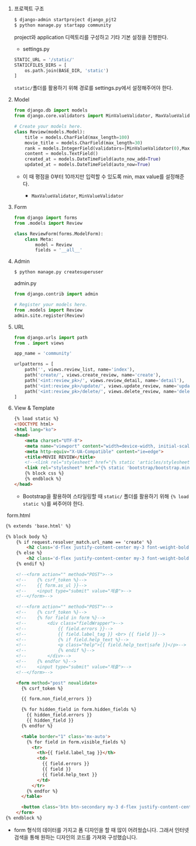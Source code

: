1. 프로젝트 구조

   ```bash
   $ django-admin startproject django_pjt2
   $ python manage.py startapp community
   ```

   project와 application 디렉토리를 구성하고 기타 기본 설정을 진행한다.

   * settings.py

   ```python
   STATIC_URL = '/static/'
   STATICFILES_DIRS = [
       os.path.join(BASE_DIR, 'static')
   ]
   ```

   `static/`폴더를 활용하기 위해 경로를 settings.py에서 설정해주어야 한다. 

   

2. Model

   ```python
   from django.db import models
   from django.core.validators import MinValueValidator, MaxValueValidator
   
   # Create your models here.
   class Review(models.Model):
       title = models.CharField(max_length=100)
       movie_title = models.CharField(max_length=30)
       rank = models.IntegerField(validators=[MinValueValidator(0),MaxValueValidator(10)])
       content = models.TextField()
       created_at = models.DateTimeField(auto_now_add=True)
       updated_at = models.DateTimeField(auto_now=True)
   ```

   * 이 때 평점을 0부터 10까지만 입력할 수 있도록 min, max value를 설정해준다.

     * `MaxValueValidator`, `MinValueValidator`

     

3. Form

   ```python
   from django import forms
   from .models import Review
   
   class ReviewForm(forms.ModelForm):
       class Meta:
           model = Review
           fields = '__all__'
   ```

   

4. Admin

   ```bash
   $ python manage.py createsuperuser
   ```

   admin.py

   ```python
   from django.contrib import admin
   
   # Register your models here.
   from .models import Review
   admin.site.register(Review)
   ```

   

5. URL

   ```python
   from django.urls import path
   from . import views
   
   app_name = 'community'
   
   urlpatterns = [
       path('', views.review_list, name='index'),
       path('create/', views.create_review, name='create'),
       path('<int:review_pk>/', views.review_detail, name='detail'),
       path('<int:review_pk>/update/', views.update_review, name='update'),
       path('<int:review_pk>/delete/', views.delete_review, name='delete'),
   ]
   ```

   

6. View & Template

   ```html
   {% load static %}
   <!DOCTYPE html>
   <html lang="ko">
   <head>
       <meta charset="UTF-8">
       <meta name="viewport" content="width=device-width, initial-scale=1.0">
       <meta http-equiv="X-UA-Compatible" content="ie=edge">
       <title>MOVIE REVIEW</title>
       <!--<link rel="stylesheet" href="{% static 'articles/stylesheets/style.css' %}">-->
       <link rel="stylesheet" href="{% static 'bootstrap/bootstrap.min.css' %}">
       {% block css %}
       {% endblock %}
   </head>
   ```

   * Bootstrap을 활용하여 스타일링할 때 `static/` 폴더를 활용하기 위해 `{% load static %}`를 써주어야 한다.



​		form.html

```html
{% extends 'base.html' %}

{% block body %}
    {% if request.resolver_match.url_name == 'create' %}
        <h2 class='d-flex justify-content-center my-3 font-weight-bold'>새 글쓰기</h2>
    {% else %}
        <h2 class='d-flex justify-content-center my-3 font-weight-bold'>수정하기</h2>
    {% endif %}

    <!--<form action="" method="POST">-->
    <!--    {% csrf_token %}-->
    <!--    {{ form.as_ul }}-->
    <!--    <input type="submit" value="제출">-->
    <!--</form>-->

    <!--<form action="" method="POST">-->
    <!--    {% csrf_token %}-->
    <!--    {% for field in form %}-->
    <!--        <div class="fieldWrapper">-->
    <!--            {{ field.errors }}-->
    <!--            {{ field.label_tag }} <br> {{ field }}-->
    <!--            {% if field.help_text %}-->
    <!--            <p class="help">{{ field.help_text|safe }}</p>-->
    <!--            {% endif %}-->
    <!--        </div>-->
    <!--    {% endfor %}-->
    <!--    <input type="submit" value="제출">-->
    <!--</form>-->

    <form method="post" novalidate>
      {% csrf_token %}

      {{ form.non_field_errors }}

      {% for hidden_field in form.hidden_fields %}
        {{ hidden_field.errors }}
        {{ hidden_field }}
      {% endfor %}

      <table border="1" class='mx-auto'>
        {% for field in form.visible_fields %}
          <tr>
            <th>{{ field.label_tag }}</th>
            <td>
              {{ field.errors }}
              {{ field }}
              {{ field.help_text }}
            </td>
          </tr>
        {% endfor %}
      </table>

      <button class='btn btn-secondary my-3 d-flex justify-content-center mx-auto' type="submit">Submit</button>
    </form>
{% endblock %}
```

* form 형식의 데이터를 가지고 폼 디자인을 할 때 많이 어려웠습니다. 그래서 인터넷 검색을 통해 원하는 디자인의 코드를 가져와 구성했습니다.

